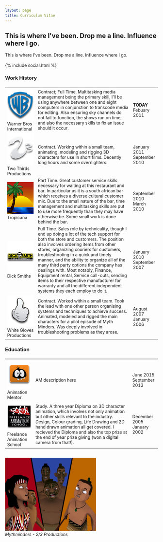 ```yaml
---
layout: page
title: Curriculum Vitae
---
```


## This is where I've been. Drop me a line. Influence where I go.


<div class="centered">
    This is where I've been. Drop me a line. Influence where I go.<br/>
    <i class="fa fa-smile-o"></i><br/>
    {% include social.html %}
</div>

### Work History

<table>
    <thead>
        <tr>
            <td class="centered">
                <i class="fa fa-briefcase"></i>
            </td>
            <td class="centered">
                <i class="fa fa-comment"></i>
            </td>
            <td class="centered">
                <i class="fa fa-calendar"></i>
            </td>
        </tr>
    </thead>
    <tbody>
        <tr>
            <td class="centered">
                <img src="/reel/cv/thumbs/warnerbros.png"><br/>Warner Bros International
            </td>
            <td class="centered">
                Contract; Full Time. Multitasking media management being the primary skill, I’ll be using anywhere between one and eight computers in conjunction to transcode media for editing. Also ensuring sky channels do not fail to function, the shows run on time, and also the necessary skills to fix an issue should it occur.
            </td>
            <td class="centered">
                <strong>TODAY</strong><br/>
                Febuary 2011
            </td>
        </tr>
        <tr>
            <td class="centered">
                <img src="/reel/cv/thumbs/twothirds.png"><br/>Two Thirds Productions
            </td>
            <td class="centered">
                Contract. Working within a small team, animating, modeling and rigging 3D characters for use in short films. Decently long hours and some overnighters.
            </td>
            <td class="centered">
                January 2011<br/>
                September 2010
            </td>
        </tr>
        <tr>
            <td class="centered">
                <img src="/reel/cv/thumbs/tropicana.png"><br/>Tropicana
            </td>
            <td class="centered">
                Part Time. Great customer service skills necessary for waiting at this restaurant and bar. In particular as it is a south african bar which receives a diverse cultural customer mix. Due to the small nature of the bar, time management and multitasking skills are put to use more frequently than they may have otherwise be. Some small work is done behind the bar.
            </td>
            <td class="centered">
                September 2010<br/>
                March 2010
            </td>
        </tr>
        <tr>
            <td class="centered">
                <img src="/reel/cv/thumbs/dicksmith.png"><br/>Dick Smiths
            </td>
            <td class="centered">
                Full Time. Sales role by technicality, though I end up doing a lot of the tech support for both the store and customers. The position also involves ordering items from other stores, organizing couriers for customers, troubleshooting in a quick and timely manner, and the ability to organize all of the many third party options the company has dealings with. Most notably, Finance, Equipment rental, Service call-outs, sending items to their respective manufacturer for warranty and all the different independent systems they each employ to do it.
            </td>
            <td class="centered">
                January 2010<br/>
                September 2007
            </td>
        </tr>
        <tr>
            <td class="centered">
                <img src="/reel/cv/thumbs/whitegloves.png"><br/>White Gloves Productions
            </td>
            <td class="centered">
                Contract. Worked within a small team. Took the lead with one other person organising systems and techniques to achieve success. Animated, modeled and rigged the main characters for a pilot episode of Myth Minders. Was deeply involved in troubleshooting problems as they arose.
            </td>
            <td class="centered">
                August 2007<br/>
                January 2006
            </td>
        </tr>
    </tbody>
</table>


### Education

<table>
    <thead>
        <tr>
            <td class="centered">
                <i class="fa fa-graduation-cap"></i>
            </td>
            <td class="centered">
                <i class="fa fa-comment"></i>
            </td>
            <td class="centered">
                <i class="fa fa-calendar"></i>
            </td>
        </tr>
    </thead>
    <tbody>
        <tr>
            <td class="centered">
                <img src="/reel/cv/thumbs/animationmentor.png"><br/>Animation Mentor
            </td>
            <td class="centered">
                AM description here
            </td>
            <td class="centered">
                June 2015<br/>
                September 2013
            </td>
        </tr>
        <tr>
            <td class="centered">
                <img src="/reel/cv/thumbs/freelance.png"><br/>Freelance Animation School
            </td>
            <td class="centered">
                Study. A three year Diploma on 3D character animation, which involves not only animation but other skills relevant to the industry. Design, Colour grading, Life Drawing and 2D hand drawn animation all get covered. I recieved the Diploma and also the top prize at the end of year prize giving (won a digital camera from that!).
            </td>
            <td class="centered">
                December 2005<br/>
                January 2002
            </td>
        </tr>
    </tbody>
</table>
<br/>
<img class="centered-block" src="/img/posts/Mythminders.jpg" width="300px"><br/><em>Mythminders - 2/3 Productions</em>